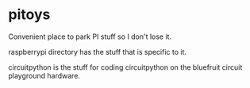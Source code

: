 # pitoys
Convenient place to park PI stuff so I don't lose it.

raspberrypi directory has the stuff that is specific to it.

circuitpython is the stuff for coding circuitpython on the bluefruit circuit playground hardware.
